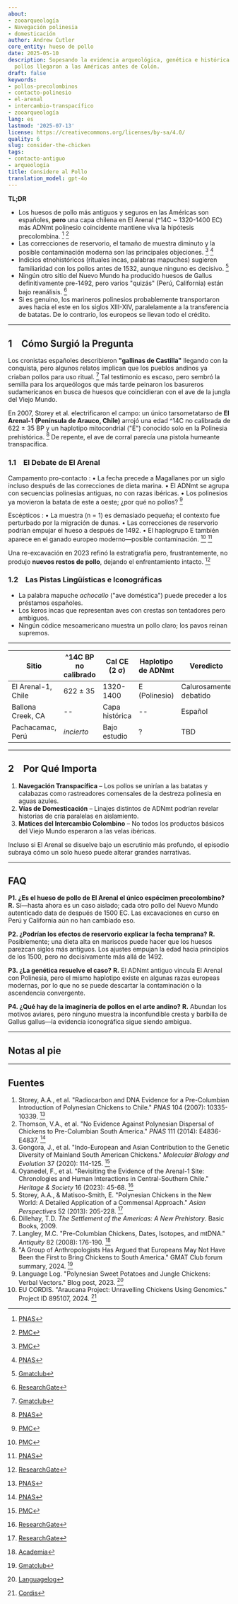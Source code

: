 ```yaml
---
about:
- zooarqueología
- Navegación polinesia
- domesticación
author: Andrew Cutler
core_entity: hueso de pollo
date: 2025-05-10
description: Sopesando la evidencia arqueológica, genética e histórica sobre si los
  pollos llegaron a las Américas antes de Colón.
draft: false
keywords:
- pollos-precolombinos
- contacto-polinesio
- el-arenal
- intercambio-transpacífico
- zooarqueología
lang: es
lastmod: '2025-07-13'
license: https://creativecommons.org/licenses/by-sa/4.0/
quality: 6
slug: consider-the-chicken
tags:
- contacto-antiguo
- arqueología
title: Considere al Pollo
translation_model: gpt-4o
---
```


**TL;DR**

- Los huesos de pollo más antiguos y seguros en las Américas son españoles, **pero** una capa chilena en El Arenal (^14C ~ 1320-1400 EC) más ADNmt polinesio coincidente mantiene viva la hipótesis precolombina. [^oai1] [^oai2] 
- Las correcciones de reservorio, el tamaño de muestra diminuto y la posible contaminación moderna son las principales objeciones. [^oai3] [^oai4] 
- Indicios etnohistóricos (rituales incas, palabras mapuches) sugieren familiaridad con los pollos antes de 1532, aunque ninguno es decisivo. [^oai5] 
- Ningún otro sitio del Nuevo Mundo ha producido huesos de Gallus definitivamente pre-1492, pero varios "quizás" (Perú, California) están bajo reanálisis. [^oai6] 
- Si es genuino, los marineros polinesios probablemente transportaron aves hacia el este en los siglos XIII-XIV, paralelamente a la transferencia de batatas. De lo contrario, los europeos se llevan todo el crédito.

---

## 1 Cómo Surgió la Pregunta

Los cronistas españoles describieron **"gallinas de Castilla"** llegando con la conquista, pero algunos relatos implican que los pueblos andinos ya criaban pollos para uso ritual. [^oai7] Tal testimonio es escaso, pero sembró la semilla para los arqueólogos que más tarde peinaron los basureros sudamericanos en busca de huesos que coincidieran con el ave de la jungla del Viejo Mundo.

En 2007, Storey et al. electrificaron el campo: un único tarsometatarso de **El Arenal-1 (Península de Arauco, Chile)** arrojó una edad ^14C no calibrada de 622 ± 35 BP y un haplotipo mitocondrial ("E") conocido solo en la Polinesia prehistórica. [^oai8] De repente, el ave de corral parecía una pistola humeante transpacífica.

### 1.1 El Debate de El Arenal

Campamento pro-contacto 
: • La fecha precede a Magallanes por un siglo incluso después de las correcciones de dieta marina. 
 • El ADNmt se agrupa con secuencias polinesias antiguas, no con razas ibéricas. 
 • Los polinesios ya movieron la batata de este a oeste; ¿por qué no pollos? [^oai9] 

Escépticos 
: • La muestra (n = 1) es demasiado pequeña; el contexto fue perturbado por la migración de dunas. 
 • Las correcciones de reservorio podrían empujar el hueso a después de 1492. 
 • El haplogrupo E también aparece en el ganado europeo moderno—posible contaminación. [^oai10] [^oai11] 

Una re-excavación en 2023 refinó la estratigrafía pero, frustrantemente, no produjo **nuevos restos de pollo**, dejando el enfrentamiento intacto. [^oai12]

### 1.2 Las Pistas Lingüísticas e Iconográficas

- La palabra mapuche *achocallo* ("ave doméstica") puede preceder a los préstamos españoles. 
- Los keros incas que representan aves con crestas son tentadores pero ambiguos. 
- Ningún códice mesoamericano muestra un pollo claro; los pavos reinan supremos.

---

| Sitio | ^14C BP no calibrado | Cal CE (2 σ) | Haplotipo de ADNmt | Veredicto |
|-------|----------------------|--------------|--------------------|-----------|
| El Arenal-1, Chile | 622 ± 35 | 1320-1400 | E (Polinesio) | Calurosamente debatido |
| Ballona Creek, CA | -- | Capa histórica | -- | Español |
| Pachacamac, Perú | *incierto* | Bajo estudio | ? | TBD |

---

## 2 Por Qué Importa

1. **Navegación Transpacífica** – Los pollos se unirían a las batatas y calabazas como rastreadores comensales de la destreza polinesia en aguas azules.  
2. **Vías de Domesticación** – Linajes distintos de ADNmt podrían revelar historias de cría paralelas en aislamiento.  
3. **Matices del Intercambio Colombino** – No todos los productos básicos del Viejo Mundo esperaron a las velas ibéricas.

Incluso si El Arenal se disuelve bajo un escrutinio más profundo, el episodio subraya cómo un solo hueso puede alterar grandes narrativas.

---

## FAQ

**P1. ¿Es el hueso de pollo de El Arenal el único espécimen precolombino?** 
**R.** Sí—hasta ahora es un caso aislado; cada otro pollo del Nuevo Mundo autenticado data de después de 1500 EC. Las excavaciones en curso en Perú y California aún no han cambiado eso.

**P2. ¿Podrían los efectos de reservorio explicar la fecha temprana?** 
**R.** Posiblemente; una dieta alta en mariscos puede hacer que los huesos parezcan siglos más antiguos. Los ajustes empujan la edad hacia principios de los 1500, pero no decisivamente más allá de 1492.

**P3. ¿La genética resuelve el caso?** 
**R.** El ADNmt antiguo vincula El Arenal con Polinesia, pero el mismo haplotipo existe en algunas razas europeas modernas, por lo que no se puede descartar la contaminación o la ascendencia convergente.

**P4. ¿Qué hay de la imaginería de pollos en el arte andino?** 
**R.** Abundan los motivos aviares, pero ninguno muestra la inconfundible cresta y barbilla de Gallus gallus—la evidencia iconográfica sigue siendo ambigua.

---

## Notas al pie

[^oai1]: [PNAS](https://www.pnas.org/doi/10.1073/pnas.0703993104?utm_source=chatgpt.com)
[^oai2]: [PMC](https://pmc.ncbi.nlm.nih.gov/articles/PMC1965514/?utm_source=chatgpt.com)
[^oai3]: [PMC](https://pmc.ncbi.nlm.nih.gov/articles/PMC7062093/?utm_source=chatgpt.com)
[^oai4]: [PNAS](https://www.pnas.org/doi/10.1073/pnas.1410780111?utm_source=chatgpt.com)
[^oai5]: [Gmatclub](https://gmatclub.com/forum/a-group-of-anthropologists-has-argued-that-europeans-may-not-have-been-423642.html?utm_source=chatgpt.com)
[^oai6]: [ResearchGate](https://www.researchgate.net/publication/378964194_Revisiting_the_evidence_of_the_Arenal_1_site_Chronologies_and_human_interactions_in_central_southern_Chile?utm_source=chatgpt.com)
[^oai7]: [Gmatclub](https://gmatclub.com/forum/a-group-of-anthropologists-has-argued-that-europeans-may-not-have-been-423642.html)
[^oai8]: [PNAS](https://www.pnas.org/doi/10.1073/pnas.0703993104)
[^oai9]: [PMC](https://pmc.ncbi.nlm.nih.gov/articles/PMC4156719/)
[^oai10]: [PMC](https://pmc.ncbi.nlm.nih.gov/articles/PMC7062093/)
[^oai11]: [PNAS](https://www.pnas.org/doi/10.1073/pnas.1410780111)
[^oai12]: [ResearchGate](https://www.researchgate.net/publication/378964194_Revisiting_the_evidence_of_the_Arenal_1_site_Chronologies_and_human_interactions_in_central_southern_Chile)
[^oai13]: [ResearchGate](https://www.researchgate.net/publication/261656806_Polynesian_Chickens_in_the_New_World_a_detailed_application_of_a_commensal_approach)
[^oai14]: [Academia](https://www.academia.edu/61029989/Pre_Columbian_chickens_dates_isotopes_and_mtDNA)
[^oai15]: [Languagelog](https://languagelog.ldc.upenn.edu/nll/?p=57706)
[^oai16]: [Cordis](https://cordis.europa.eu/project/id/895107)
[^1]: Para una introducción sobre correcciones de reservorio y calibración, ver Thompson et al., *Journal of Archaeological Science* **41** (2014): 118-125.

---

## Fuentes

1. Storey, A.A., et al. "Radiocarbon and DNA Evidence for a Pre-Columbian Introduction of Polynesian Chickens to Chile." *PNAS* 104 (2007): 10335-10339. [^oai8] 
2. Thomson, V.A., et al. "No Evidence Against Polynesian Dispersal of Chickens to Pre-Columbian South America." *PNAS* 111 (2014): E4836-E4837. [^oai11] 
3. Gongora, J., et al. "Indo-European and Asian Contribution to the Genetic Diversity of Mainland South American Chickens." *Molecular Biology and Evolution* 37 (2020): 114-125. [^oai10] 
4. Oyanedel, F., et al. "Revisiting the Evidence of the Arenal-1 Site: Chronologies and Human Interactions in Central-Southern Chile." *Heritage & Society* 16 (2023): 45-68. [^oai12] 
5. Storey, A.A., & Matisoo-Smith, E. "Polynesian Chickens in the New World: A Detailed Application of a Commensal Approach." *Asian Perspectives* 52 (2013): 205-228. [^oai13] 
6. Dillehay, T.D. *The Settlement of the Americas: A New Prehistory*. Basic Books, 2009. 
7. Langley, M.C. "Pre-Columbian Chickens, Dates, Isotopes, and mtDNA." *Antiquity* 82 (2008): 176-190. [^oai14] 
8. "A Group of Anthropologists Has Argued that Europeans May Not Have Been the First to Bring Chickens to South America." GMAT Club forum summary, 2024. [^oai7] 
9. Language Log. "Polynesian Sweet Potatoes and Jungle Chickens: Verbal Vectors." Blog post, 2023. [^oai15] 
10. EU CORDIS. "Araucana Project: Unravelling Chickens Using Genomics." Project ID 895107, 2024. [^oai16]